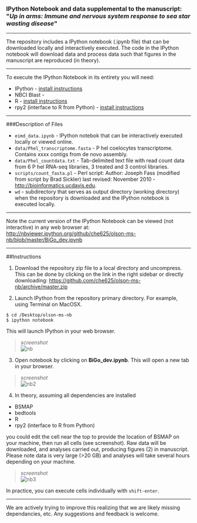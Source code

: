 
### IPython Notebook and data supplemental to the manuscript: "_Up in arms: Immune and nervous system response to sea star wasting disease_"

<!---
INSERT LINKS HERE
--->

---

The repository includes a IPython notebook (.ipynb file) that can be downloaded locally and interactively executed. The code in the IPython notebook will download data and process data such that figures in the manuscript are reproduced (in theory). 

---
To execute the IPython Notebook in its entirety you will need:   

* IPython - [install instructions](http://ipython.org/install.html)    
* NBCI Blast -    
* R - [install instructions](http://www.r-project.org/)  
* rpy2 (interface to R from Python) - [install instructions](http://rpy.sourceforge.net/)  

---
###Description of Files

* `eimd_data.ipynb` - IPython notebok that can be interactively executed locally or viewed online.
* `data/Phel_transcriptome.fasta` - P hel coelocytes transcriptome. Contains xxxx contigs from de novo assembly.
* `data/Phel_countdata.txt` - Tab-delimited text file with read count data from 6 P hel RNA-seq libraries, 3 treated and 3 control libraries.
* `scripts/count_fasta.pl` - Perl script:  Author: Joseph Fass (modified from script by Brad Sickler) last revised: November 2010 - http://bioinformatics.ucdavis.edu.
* `wd` - subdirectory that serves as output directory (working directory) when the repository is downloaded and the IPython notebook is executed locally.

---
Note the current version of the IPython Notebook can be viewed (not interactive) in any web browser at: 
<http://nbviewer.ipython.org/github/che625/olson-ms-nb/blob/master/BiGo_dev.ipynb>

----
##Instructions

1) Download the repository zip file to a local directory and uncompress. This can be done by clicking on the link in the right sidebar or directly downloading: <https://github.com/che625/olson-ms-nb/archive/master.zip>

2) Launch IPython from the repository primary directory. 
For example, using Terminal on MacOSX.


```
$ cd /Desktop/olson-ms-nb
$ ipython notebook

```
This will launch IPython in your web browser.  
   
>_screenshot_    
![nb](http://eagle.fish.washington.edu/cnidarian/skitch/Home_1A41E21F.png)

3) Open notebook by clicking on **BiGo_dev.ipynb**. This will open a new tab in your browser.

>_screenshot_  
![nb2](http://eagle.fish.washington.edu/cnidarian/skitch/BiGo_dev_1A41E5C5.png)  



4) In theory, assuming all dependencies are installed

* BSMAP   
* bedtools   
* R   
* rpy2 (interface to R from Python)  

you could edit the cell near the top to provide the location of BSMAP on your machine, then run all cells (see screenshot). Raw data will be downloaded, and analyses carried out, producing figures (2) in manuscript. Please note data is very large (>20 GB) and analyses will take several hours depending on your machine.

>_screenshot_   
![nb3](http://eagle.fish.washington.edu/cnidarian/skitch/BiGo_dev_1A41EC5B.png)

In practice, you can execute cells individually with `shift-enter`.

---

We are actively trying to improve this realizing that we are likely missing dependancies, etc. Any suggestions and feedback is welcome. 

